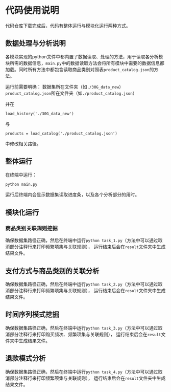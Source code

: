 # 代码使用说明
代码仓库下载完成后，代码有整体运行与模块化运行两种方式。

## 数据处理与分析说明
各模块实现的python文件中都内置了数据读取、处理的方法，用于读取各分析模块所需的数据信息，```main.py```中的数据读取方法会将所有模块中需要的数据信息都加载。同时所有方法中都包含读取商品类别对照表```product_catalog.json```的方法。

运行前需要明确：
数据集所在文件夹（如```./30G_data_new```）
```product_catalog.json```所在文件夹（如```./product_catalog.json```）

并在
```
load_history('./30G_data_new')
```
与
```
products = load_catalog('./product_catalog.json')
```
中修改相关路径。

## 整体运行
在终端中运行：
```Python
python main.py
```
运行后终端内会显示数据集读取进度条，以及各个分析部分的用时。

## 模块化运行
### 商品类别关联规则挖掘
确保数据集路径正确，然后在终端中运行```python task_1.py```（方法中可以通过取消部分注释行来打印频繁项集与关联规则），
运行结束后会在`result`文件夹中生成结果文件。

## 支付方式与商品类别的关联分析
确保数据集路径正确，然后在终端中运行```python task_2.py```（方法中可以通过取消部分注释行来打印频繁项集与关联规则），
运行结束后会在`result`文件夹中生成结果文件。

## 时间序列模式挖掘
确保数据集路径正确，然后在终端中运行```python task_3.py```（方法中可以通过取消部分注释行来打印购买频次、频繁项集与关联规则），
运行结束后会在`result`文件夹中生成结果文件。

## 退款模式分析
确保数据集路径正确，然后在终端中运行```python task_4.py```（方法中可以通过取消部分注释行来打印频繁项集与关联规则），
运行结束后会在`result`文件夹中生成结果文件。
